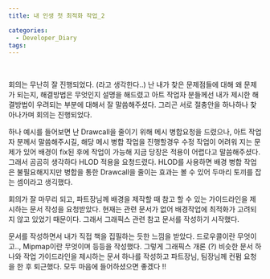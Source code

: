 ```yaml
---
title: 내 인생 첫 최적화 작업_2

categories:
  - Developer_Diary
tags:
---
```

<br>

회의는 무난히 잘 진행되었다. (라고 생각한다..) 난 내가 찾은 문제점들에 대해 왜 문제가 되는지, 해결방법은 무엇인지 설명을 해드렸고 아트 작업자 분들께선 내가 제시한 해결방법이 우려되는 부분에 대해서 잘 말씀해주셨다. 그리곤 서로 절충안을 하나하나 찾아나가며 회의는 진행되었다. 

하나 예시를 들어보면 난 Drawcall을 줄이기 위해 메시 병합요청을 드렸으나, 아트 작업자 분께서 말씀해주시길, 해당 메시 병합 작업을 진행할경우 수정 작업이 어려워 지는 문제가 있어 배경이 fix된 후에 작업이 가능해 지금 당장은 적용이 어렵다고 말씀해주셨다. 그래서 곰곰히 생각하다 HLOD 적용을 요청드렸다. HLOD를 사용하면 배경 병합 작업은 불필요해지지만 병합을 통한 Drawcall을 줄이는 효과는 볼 수 있어 두마리 토끼를 잡는 셈이라고 생긱했다. 

회의가 잘 마무리 되고, 파트장님께 배경을 제작할 때 참고 할 수 있는 가이드라인을 제시하는 문서 작성을 요청받았다. 현재는 관련 문서가 없어 배경작업에 최적화가 고려되지 않고 있었기 때문이다. 그래서 그래픽스 관련 참고 문서를 작성하기 시작했다.

문서를 작성하면서 내가 직접 책을 집필하는 듯한 느낌을 받았다. 드로우콜이란 무엇이고.., Mipmap이란 무엇이며 등등을 작성했다.
그렇게 그래픽스 개론 (?) 비슷한 문서 하나와 작업 가이드라인을 제시하는 문서 하나를 작성하고 파트장님, 팀장님께 컨펌 요청을 한 후 퇴근했다. 모두 마음에 들어하셨으면 좋겠다 !! 
